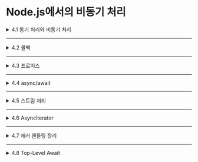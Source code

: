 # Node.js에서의 비동기 처리

<details>
<summary>4.1 동기 처리와 비동기 처리</summary>
<div markdown="1">    

</div>
</details>

___

<details>
<summary>4.2 콜백</summary>
<div markdown="1">    

### 4.2.1 Node.js와 Callback

</div>
</details>

___

<details>
<summary>4.3 프로미스</summary>
<div markdown="1">    

### 4.3.1 콜백의 프로미스화

</div>
</details>

___

<details>
<summary>4.4 async/await</summary>
<div markdown="1">    

</div>
</details>

___

<details>
<summary>4.5 스트림 처리</summary>
<div markdown="1">    

### 4.5.1 스트림 처리의 에러 핸들링

</div>
</details>

___

<details>
<summary>4.6 Asynclterator</summary>
<div markdown="1">    

### 4.6.1 Asynclterator가 도움이 되는 이유

</div>
</details>

___

<details>
<summary>4.7 에러 핸들링 정리</summary>
<div markdown="1">    

### 4.7.1 비동기 에러 핸들링

</div>
</details>

___

<details>
<summary>4.8 Top-Level Await</summary>
<div markdown="1">    

### 4.8.1 Top-Level Await와 Asynclterator의 주의점

</div>
</details>
